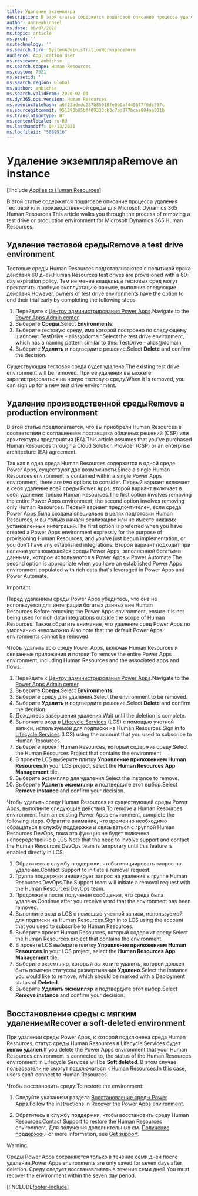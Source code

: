 ```yaml
---
title: Удаление экземпляра
description: В этой статье содержится пошаговое описание процесса удаления тестовой или производственной среды для Microsoft Dynamics 365 Human Resources.
author: andreabichsel
ms.date: 08/07/2020
ms.topic: article
ms.prod: ''
ms.technology: ''
ms.search.form: SystemAdministrationWorkspaceForm
audience: Application User
ms.reviewer: anbichse
ms.search.scope: Human Resources
ms.custom: 7521
ms.assetid: ''
ms.search.region: Global
ms.author: anbichse
ms.search.validFrom: 2020-02-03
ms.dyn365.ops.version: Human Resources
ms.openlocfilehash: a6f23adedc287b85018fe0b0af445677f6dc597c
ms.sourcegitcommit: 951393b05bf409333cb3c7ad977bcaa804aa801b
ms.translationtype: HT
ms.contentlocale: ru-RU
ms.lasthandoff: 04/13/2021
ms.locfileid: "5889916"
---
```

# <a name="remove-an-instance"></a><span data-ttu-id="cd0b7-103">Удаление экземпляра</span><span class="sxs-lookup"><span data-stu-id="cd0b7-103">Remove an instance</span></span>

[!include [Applies to Human Resources](../includes/applies-to-hr.md)]

<span data-ttu-id="cd0b7-104">В этой статье содержится пошаговое описание процесса удаления тестовой или производственной среды для Microsoft Dynamics 365 Human Resources.</span><span class="sxs-lookup"><span data-stu-id="cd0b7-104">This article walks you through the process of removing a test drive or production environment for Microsoft Dynamics 365 Human Resources.</span></span>

## <a name="remove-a-test-drive-environment"></a><span data-ttu-id="cd0b7-105">Удаление тестовой среды</span><span class="sxs-lookup"><span data-stu-id="cd0b7-105">Remove a test drive environment</span></span>

<span data-ttu-id="cd0b7-106">Тестовые среды Human Resources подготавливаются с политикой срока действия 60 дней.</span><span class="sxs-lookup"><span data-stu-id="cd0b7-106">Human Resources test drives are provisioned with a 60-day expiration policy.</span></span> <span data-ttu-id="cd0b7-107">Тем не менее владельцы тестовых сред могут прекратить пробную эксплуатацию раньше, выполнив следующие действия.</span><span class="sxs-lookup"><span data-stu-id="cd0b7-107">However, owners of test drive environments have the option to end their trial early by completing the following steps.</span></span> 

1. <span data-ttu-id="cd0b7-108">Перейдите к [Центру администрирования Power Apps](https://admin.businessplatform.microsoft.com/).</span><span class="sxs-lookup"><span data-stu-id="cd0b7-108">Navigate to the [Power Apps Admin center](https://admin.businessplatform.microsoft.com/).</span></span>
2. <span data-ttu-id="cd0b7-109">Выберите **Среды**.</span><span class="sxs-lookup"><span data-stu-id="cd0b7-109">Select **Environments**.</span></span>
3. <span data-ttu-id="cd0b7-110">Выберите тестовую среду, имя которой построено по следующему шаблону: TestDrive - alias@domain</span><span class="sxs-lookup"><span data-stu-id="cd0b7-110">Select the test drive environment, which has a naming pattern similar to this: TestDrive - alias@domain</span></span>
4. <span data-ttu-id="cd0b7-111">Выберите **Удалить** и подтвердите решение.</span><span class="sxs-lookup"><span data-stu-id="cd0b7-111">Select **Delete** and confirm the decision.</span></span> 

<span data-ttu-id="cd0b7-112">Существующая тестовая среда будет удалена.</span><span class="sxs-lookup"><span data-stu-id="cd0b7-112">The existing test drive environment will be removed.</span></span> <span data-ttu-id="cd0b7-113">При ее удалении вы можете зарегистрироваться на новую тестовую среду.</span><span class="sxs-lookup"><span data-stu-id="cd0b7-113">When it is removed, you can sign up for a new test drive environment.</span></span> 

## <a name="remove-a-production-environment"></a><span data-ttu-id="cd0b7-114">Удаление производственной среды</span><span class="sxs-lookup"><span data-stu-id="cd0b7-114">Remove a production environment</span></span>

<span data-ttu-id="cd0b7-115">В этой статье предполагается, что вы приобрели Human Resources в соответствии с соглашением поставщика облачных решений (CSP) или архитектуры предприятия (EA).</span><span class="sxs-lookup"><span data-stu-id="cd0b7-115">This article assumes that you've purchased Human Resources through a Cloud Solution Provider (CSP) or an enterprise architecture (EA) agreement.</span></span> 

<span data-ttu-id="cd0b7-116">Так как в одна среда Human Resources содержится в одной среде Power Apps, существуют две возможности.</span><span class="sxs-lookup"><span data-stu-id="cd0b7-116">Since a single Human Resources environment is contained within a single Power Apps environment, there are two options to consider.</span></span> <span data-ttu-id="cd0b7-117">Первый вариант включает в себя удаление всей среды Power Apps; второй вариант включает в себя удаление только Human Resources.</span><span class="sxs-lookup"><span data-stu-id="cd0b7-117">The first option involves removing the entire Power Apps environment; the second option involves removing only Human Resources.</span></span> <span data-ttu-id="cd0b7-118">Первый вариант предпочтителен, если среда Power Apps была создана специально в целях подготовки Human Resources, и вы только начали реализацию или не имеете никаких установленных интеграций.</span><span class="sxs-lookup"><span data-stu-id="cd0b7-118">The first option is preferred when you have created a Power Apps environment expressly for the purpose of provisioning Human Resources, and you've just begun implementation, or you don’t have any established integrations.</span></span> <span data-ttu-id="cd0b7-119">Второй вариант подходит при наличии установившейся среды Power Apps, заполненной богатыми данными, которое используются в Power Apps и Power Automate.</span><span class="sxs-lookup"><span data-stu-id="cd0b7-119">The second option is appropriate when you have an established Power Apps environment populated with rich data that's leveraged in Power Apps and Power Automate.</span></span>

> [!Important]
> <span data-ttu-id="cd0b7-120">Перед удалением среды Power Apps убедитесь, что она не используется для интеграции богатых данных вне Human Resources.</span><span class="sxs-lookup"><span data-stu-id="cd0b7-120">Before removing the Power Apps environment, ensure it is not being used for rich data integrations outside the scope of Human Resources.</span></span> <span data-ttu-id="cd0b7-121">Также обратите внимание, что удаление сред Power Apps по умолчанию невозможно.</span><span class="sxs-lookup"><span data-stu-id="cd0b7-121">Also note that the default Power Apps environments cannot be removed.</span></span> 

<span data-ttu-id="cd0b7-122">Чтобы удалить всю среду Power Apps, включая Human Resources и связанные приложения и потоки:</span><span class="sxs-lookup"><span data-stu-id="cd0b7-122">To remove the entire Power Apps environment, including Human Resources and the associated apps and flows:</span></span>

1. <span data-ttu-id="cd0b7-123">Перейдите к [Центру администрирования Power Apps](https://admin.businessplatform.microsoft.com/).</span><span class="sxs-lookup"><span data-stu-id="cd0b7-123">Navigate to the [Power Apps Admin center](https://admin.businessplatform.microsoft.com/).</span></span>
2. <span data-ttu-id="cd0b7-124">Выберите **Среды**.</span><span class="sxs-lookup"><span data-stu-id="cd0b7-124">Select **Environments**.</span></span>
3. <span data-ttu-id="cd0b7-125">Выберите среду для удаления.</span><span class="sxs-lookup"><span data-stu-id="cd0b7-125">Select the environment to be removed.</span></span>
4. <span data-ttu-id="cd0b7-126">Выберите **Удалить** и подтвердите решение.</span><span class="sxs-lookup"><span data-stu-id="cd0b7-126">Select **Delete** and confirm the decision.</span></span> 
5. <span data-ttu-id="cd0b7-127">Дождитесь завершения удаления.</span><span class="sxs-lookup"><span data-stu-id="cd0b7-127">Wait until the deletion is complete.</span></span>
6. <span data-ttu-id="cd0b7-128">Выполните вход в [Lifecycle Services](https://lcs.dynamics.com/Logon/Index) (LCS) с помощью учетной записи, используемой для подписки на Human Resources.</span><span class="sxs-lookup"><span data-stu-id="cd0b7-128">Sign in to [Lifecycle Services](https://lcs.dynamics.com/Logon/Index) (LCS) using the account that you used to subscribe to Human Resources.</span></span> 
7. <span data-ttu-id="cd0b7-129">Выберите проект Human Resources, который содержит среду.</span><span class="sxs-lookup"><span data-stu-id="cd0b7-129">Select the Human Resources Project that contains the environment.</span></span> 
8. <span data-ttu-id="cd0b7-130">В проекте LCS выберите плитку **Управление приложением Human Resources**.</span><span class="sxs-lookup"><span data-stu-id="cd0b7-130">In your LCS project, select the **Human Resources App Management** tile.</span></span> 
9. <span data-ttu-id="cd0b7-131">Выберите экземпляр для удаления.</span><span class="sxs-lookup"><span data-stu-id="cd0b7-131">Select the instance to remove.</span></span> 
10. <span data-ttu-id="cd0b7-132">Выберите **Удалить экземпляр** и подтвердите этот выбор.</span><span class="sxs-lookup"><span data-stu-id="cd0b7-132">Select **Remove instance** and confirm your decision.</span></span>  

<span data-ttu-id="cd0b7-133">Чтобы удалить среду Human Resources из существующей среды Power Apps, выполните следующие действия.</span><span class="sxs-lookup"><span data-stu-id="cd0b7-133">To remove a Human Resources environment from an existing Power Apps environment, complete the following steps.</span></span> <span data-ttu-id="cd0b7-134">Обратите внимание, что временно необходимо обращаться в службу поддержки и связываться с группой Human Resources DevOps, пока эта функция не будет включена непосредственно в LCS.</span><span class="sxs-lookup"><span data-stu-id="cd0b7-134">Note that the need to involve support and contact the Human Resources DevOps team is temporary until this feature is enabled directly in LCS.</span></span>

1. <span data-ttu-id="cd0b7-135">Обратитесь в службу поддержки, чтобы инициировать запрос на удаление.</span><span class="sxs-lookup"><span data-stu-id="cd0b7-135">Contact Support to initiate a removal request.</span></span>
2. <span data-ttu-id="cd0b7-136">Группа поддержки инициирует запрос на удаление в группе Human Resources DevOps.</span><span class="sxs-lookup"><span data-stu-id="cd0b7-136">The Support team will initiate a removal request with the Human Resources DevOps team.</span></span> 
3. <span data-ttu-id="cd0b7-137">Продолжите после получения сообщения, что среда была удалена.</span><span class="sxs-lookup"><span data-stu-id="cd0b7-137">Continue after you receive word that the environment has been removed.</span></span>
4. <span data-ttu-id="cd0b7-138">Выполните вход в LCS с помощью учетной записи, используемой для подписки на Human Resources.</span><span class="sxs-lookup"><span data-stu-id="cd0b7-138">Sign in to LCS using the account that you used to subscribe to Human Resources.</span></span> 
5. <span data-ttu-id="cd0b7-139">Выберите проект Human Resources, который содержит среду.</span><span class="sxs-lookup"><span data-stu-id="cd0b7-139">Select the Human Resources project that contains the environment.</span></span> 
6. <span data-ttu-id="cd0b7-140">В проекте LCS выберите плитку **Управление приложением Human Resources**.</span><span class="sxs-lookup"><span data-stu-id="cd0b7-140">In your LCS project, select the **Human Resources App Management** tile.</span></span> 
7. <span data-ttu-id="cd0b7-141">Выберите экземпляр, который вы хотите удалить, которой должен быть помечен статусом развертывания **Удалено**.</span><span class="sxs-lookup"><span data-stu-id="cd0b7-141">Select the instance you would like to remove, which should be marked with a Deployment status of **Deleted**.</span></span>
8. <span data-ttu-id="cd0b7-142">Выберите **Удалить экземпляр** и подтвердите этот выбор.</span><span class="sxs-lookup"><span data-stu-id="cd0b7-142">Select **Remove instance** and confirm your decision.</span></span> 

## <a name="recover-a-soft-deleted-environment"></a><span data-ttu-id="cd0b7-143">Восстановление среды с мягким удалением</span><span class="sxs-lookup"><span data-stu-id="cd0b7-143">Recover a soft-deleted environment</span></span>

<span data-ttu-id="cd0b7-144">При удалении среды Power Apps, к которой подключена среда Human Resources, статус среды Human Resources в Lifecycle Services будет **мягко удален**.</span><span class="sxs-lookup"><span data-stu-id="cd0b7-144">If you delete the Power Apps environment that your Human Resources environment is connected to, the status of the Human Resources environment in Lifecycle Services will be **Soft deleted**.</span></span> <span data-ttu-id="cd0b7-145">В этом случае пользователи не смогут подключаться к Human Resources.</span><span class="sxs-lookup"><span data-stu-id="cd0b7-145">In this case, users can't connect to Human Resources.</span></span>

<span data-ttu-id="cd0b7-146">Чтобы восстановить среду:</span><span class="sxs-lookup"><span data-stu-id="cd0b7-146">To restore the environment:</span></span>

1. <span data-ttu-id="cd0b7-147">Следуйте указаниям раздела [Восстановление среды Power Apps](/power-platform/admin/recover-environment.md).</span><span class="sxs-lookup"><span data-stu-id="cd0b7-147">Follow the instructions in [Recover the Power Apps environment](/power-platform/admin/recover-environment.md).</span></span>

2. <span data-ttu-id="cd0b7-148">Обратитесь в службу поддержки, чтобы восстановить среду Human Resources.</span><span class="sxs-lookup"><span data-stu-id="cd0b7-148">Contact Support to restore the Human Resources environment.</span></span> <span data-ttu-id="cd0b7-149">Для получения дополнительных см. [Получение поддержки](../fin-ops-core/dev-itpro/lifecycle-services/lcs-support.md).</span><span class="sxs-lookup"><span data-stu-id="cd0b7-149">For more information, see [Get support](../fin-ops-core/dev-itpro/lifecycle-services/lcs-support.md).</span></span>

> [!Warning]
> <span data-ttu-id="cd0b7-150">Среды Power Apps сохраняются только в течение семи дней после удаления.</span><span class="sxs-lookup"><span data-stu-id="cd0b7-150">Power Apps environments are only saved for seven days after deletion.</span></span> <span data-ttu-id="cd0b7-151">Среду следует восстанавливать в течение семи дней.</span><span class="sxs-lookup"><span data-stu-id="cd0b7-151">You must recover the environment within the seven day period.</span></span>


[!INCLUDE[footer-include](../includes/footer-banner.md)]